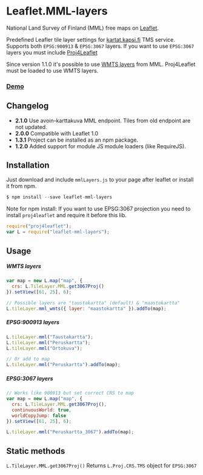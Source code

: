 # Leaflet.MML-layers

National Land Survey of Finland (MML) free maps on [Leaflet](http://leafletjs.com/).

Predefined Leafler tile layer settings for [kartat.kapsi.fi](http://kartat.kapsi.fi/) TMS service. Supports both `EPSG:900913` & `EPSG:3067` layers.
If you want to use `EPSG:3067` layers you must include [Proj4Leaflet](https://github.com/kartena/Proj4Leaflet)

Since version 1.1.0 it's possible to use [WMTS layers](http://www.maanmittauslaitos.fi/aineistot-palvelut/rajapintapalvelut/paikkatiedon-palvelualustan-pilotti) from MML.
Proj4Leaflet must be loaded to use WMTS layers.

### [Demo](http://jleh.github.io/Leaflet.MML-layers)

## Changelog

- **2.1.0** Use avoin-karttakuva MML endpoint. Tiles from old endpoint are not updated.
- **2.0.0** Compatible with Leaflet 1.0
- **1.3.1** Project can be installed as an npm package.
- **1.2.0** Added support for module JS module loaders (like RequireJS).

## Installation

Just download and include `mmlLayers.js` to your page after leaflet or install it from npm.

```js
$ npm install --save leaflet-mml-layers
```

Note for npm install: If you want to use EPSG:3067 projection you need to install `proj4leaflet`
and require it before this lib.

```js
require("proj4leaflet");
var L = require("leaflet-mml-layers");
```

## Usage

##### WMTS layers

```js
var map = new L.map("map", {
  crs: L.TileLayer.MML.get3067Proj()
}).setView([61, 25], 6);

// Possible layers are "taustakartta" (default) & "maastokartta"
L.tileLayer.mml_wmts({ layer: "maastokartta" }).addTo(map);
```

##### EPSG:900913 layers

```js
L.tileLayer.mml("Taustakartta");
L.tileLayer.mml("Peruskartta");
L.tileLayer.mml("Ortokuva");

// Or add to map
L.tileLayer.mml("Peruskartta").addTo(map);
```

##### EPSG:3067 layers

```js
// Works like 900913 but set correct CRS to map
var map = new L.map("map", {
  crs: L.TileLayer.MML.get3067Proj(),
  continuousWorld: true,
  worldCopyJump: false
}).setView([61, 25], 6);

L.tileLayer.mml("Peruskartta_3067").addTo(map);
```

## Static methods

`L.TileLayer.MML.get3067Proj()` Returns `L.Proj.CRS.TMS` object for `EPSG:3067`
